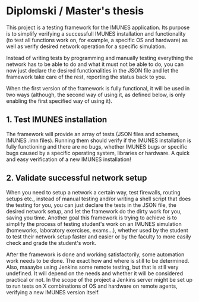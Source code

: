 # Diplomski / Master's thesis

This project is a testing framework for the IMUNES application. Its purpose is to simplify verifying a successfull IMUNES installation and functionality (to test all functions work on, for example, a specific OS and hardware) as well as verify desired network operation for a specific simulation.

Instead of writing tests by programming and manually testing everything the network has to be able to do and what it must not be able to do, you can now just declare the desired functionalities in the JSON file and let the framework take care of the rest, reporting the status back to you.

When the first version of the framework is fully functional, it will be used in two ways (although, the second way of using it, as defined below, is only enabling the first specified way of using it).

## 1. Test IMUNES installation
The framework will provide an array of tests (JSON files and schemes, IMUNES .imn files). Running them should verify if the IMUNES installation is fully functioning and there are no bugs, whether IMUNES bugs or specific bugs caused by a specific operating system, libraries or hardware.
A quick and easy verification of a new IMUNES installation!

## 2. Validate successful network setup
When you need to setup a network a certain way, test firewalls, routing setups etc., instead of manual testing and/or writing a shell script that does the testing for you, you can just declare the tests in the JSON file, the desired network setup, and let the framework do the dirty work for you, saving you time.
Another goal this framework is trying to achieve is to simplify the process of testing student's work on an IMUNES simulation (homeworks, laboratory exercises, exams...), whether used by the student to test their network setup faster and easier or by the faculty to more easily check and grade the student's work.

After the framework is done and working satisfactorily, some automation work needs to be done. The exact how and where is still to be determined.
Also, maaaybe using Jenkins some remote testing, but that is still very undefined. It will depend on the needs and whether it will be considered practical or not.
In the scope of the project a Jenkins server might be set up to run tests on X combinations of OS and hardware on remote agents, verifying a new IMUNES version itself.